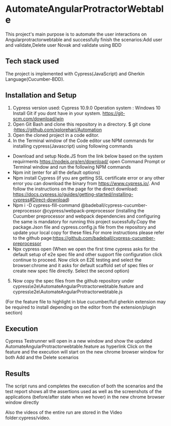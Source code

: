 # AutomateAngularProtractorWebtable
This project's main purpose is to automate the user interactions on Angularprotractorwebtable and successfully finish the scenarios:Add user and validate,Delete user Novak and validate  using BDD
## Tech stack used
The project is implemented with Cypress(JavaScript)  and Gherkin Language(Cucumber-BDD).

## Installation and Setup
1.	Cypress version used: Cypress 10.9.0
Operation system : Windows 10 Install Git if you dont have in your system.
https://git-scm.com/download/win
2.	Open Git Bash and clone this repository in a directory.
$ git clone :https://github.com/xplorehari/Automation
3.	Open the cloned project in a code editor.
4.	In the Terminal window of the Code editor use NPM commands for installing cypress(Javascript) using following commands
   -	Download and setup Node.JS from the link below based on the system requirments
https://nodejs.org/en/download/
open Command Prompt or Terminal window and run the following NPM commands
  -	Npm init
    (enter for all the default options)
  -	Npm install Cypress
    (if you are getting SSL certificate error or any other error you can download the binary from https://www.cypress.io/. And follow the instructions on the page for the direct download: https://docs.cypress.io/guides/getting-started/installing-cypress#Direct-download)
  - Npm i -D cypress-fill-command @badeball/cypress-cucumber-preprocessor @cypress/webpack-preprocessor
    (installing the Cucumber preprocessor and webpack dependencies and configuring the same is mandatory for running this project sucessfully.Copy the package.Json file and cypress.config.js file from the repository and update your local copy for these files.For more instructions please refer to the github page:https://github.com/badeball/cypress-cucumber-preprocessor
  -	Npx cypress open
    (When we open the first time cypress asks for the default setup of e2e spec file and other support file configuration click continue to proceed. Now click on E2E testing and select the browser:chrome and it asks for default scaffold set of spec files or create new spec file directly. Select the second option)

5.	Now copy the spec files from the github repository under cypress\e2e\AutomateAngularProtractorwebtable.feature and cypress\e2e\AutomateAngularProtractorwebtable.js

(For the feature file to highlight in blue cucumber/full gherkin extension may be required to install depending on the editor from the extension/plugin section)

## Execution

Cypress Testrunner will open in a new window and show the updated AutomateAngularProtractorwebtable.feature as hyperlink 
Click on the feature and the execution will start on the new chrome browser window for both Add and the Delete scenarios

## Results

The script runs and completes the execution of both the scenarios and the test report shows all the assertions used as well as the screenshots of the applications (before/after state when we hover) in the new chrome browser window directly

Also the videos of the entire run are stored in the Video folder:cypress/video.